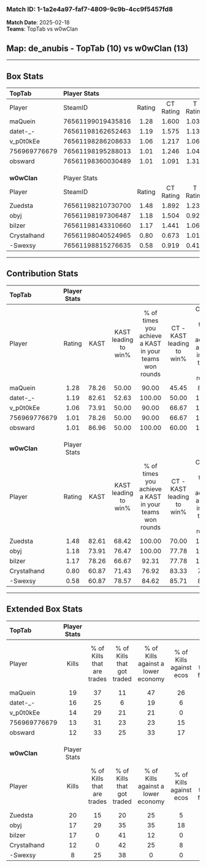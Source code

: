 ### Match ID: 1-1a2e4a97-faf7-4809-9c9b-4cc9f5457fd8  
**Match Date**: 2025-02-18  
**Teams**: TopTab vs w0wClan  

## **Map**: de_anubis - TopTab (10) vs w0wClan (13)  
---  

## Box Stats  

| **TopTab**   | Player Stats      |        |           |          |       |       |       |         |        |      |     |
| :- | :- | :-: | :-: | :-: | :-: | :-: | :-: | :-: | :-: | :-: | :-: |
| Player       | SteamID           | Rating | CT Rating | T Rating | KAST  |  ADR  | Kills | Assists | Deaths | K/D  | HS% |
| maQuein      | 76561199019435816 |  1.28  |   1.600   |  1.036   | 78.26 | 76.1  |  19   |    4    |   14   | 1.36 | 36  |
| datet-_-     | 76561198162652463 |  1.19  |   1.575   |  1.132   | 82.61 | 83.4  |  16   |    7    |   16   | 1.00 | 68  |
| v_p0t0kEe    | 76561198286208633 |  1.06  |   1.217   |  1.062   | 73.91 | 73.6  |  14   |    4    |   14   | 1.00 | 71  |
| 756969776679 | 76561198195288013 |  1.01  |   1.246   |  1.044   | 78.26 | 63.8  |  13   |    7    |   15   | 0.87 | 53  |
| obsward      | 76561198360030489 |  1.01  |   1.091   |  1.317   | 86.96 | 58.7  |  12   |    6    |   15   | 0.80 | 83  |
|              |                   |        |           |          |       |       |       |         |        |      |     |
|              |                   |        |           |          |       |       |       |         |        |      |     |
|              |                   |        |           |          |       |       |       |         |        |      |     |
| **w0wClan**  | Player Stats      |        |           |          |       |       |       |         |        |      |     |
| Player       | SteamID           | Rating | CT Rating | T Rating | KAST  |  ADR  | Kills | Assists | Deaths | K/D  | HS% |
| Zuedsta      | 76561198210730700 |  1.48  |   1.892   |  1.235   | 82.61 | 102.4 |  20   |    8    |   13   | 1.54 | 55  |
| obyj         | 76561198197306487 |  1.18  |   1.504   |  0.927   | 73.91 | 72.7  |  17   |    2    |   13   | 1.31 | 64  |
| bilzer       | 76561198143310660 |  1.17  |   1.441   |  1.062   | 78.26 | 79.9  |  17   |    4    |   16   | 1.06 | 29  |
| Crystalhand  | 76561198040524965 |  0.80  |   0.673   |  1.015   | 60.87 | 67.5  |  12   |    6    |   17   | 0.71 | 58  |
| -Swexsy      | 76561198815276635 |  0.58  |   0.919   |  0.410   | 60.87 | 37.6  |   8   |    1    |   15   | 0.53 | 37  |
---  

## Contribution Stats  

| **TopTab**   | Player Stats |       |                      |                                                        |                           |                                                             |                          |                                                            |
| :- | :-: | :-: | :-: | :-: | :-: | :-: | :-: | :-: |
| Player       |    Rating    | KAST  | KAST leading to win% | % of times you achieve a KAST in your teams won rounds | CT - KAST leading to win% | CT - % of times you achieve a KAST in your teams won rounds | T - KAST leading to win% | T - % of times you achieve a KAST in your teams won rounds |
| maQuein      |     1.28     | 78.26 |        50.00         |                         90.00                          |           45.45           |                            83.33                            |          57.14           |                           100.00                           |
| datet-_-     |     1.19     | 82.61 |        52.63         |                         100.00                         |           50.00           |                           100.00                            |          57.14           |                           100.00                           |
| v_p0t0kEe    |     1.06     | 73.91 |        50.00         |                         90.00                          |           66.67           |                           100.00                            |          33.33           |                           75.00                            |
| 756969776679 |     1.01     | 78.26 |        50.00         |                         90.00                          |           66.67           |                           100.00                            |          33.33           |                           75.00                            |
| obsward      |     1.01     | 86.96 |        50.00         |                         100.00                         |           60.00           |                           100.00                            |          40.00           |                           100.00                           |
|              |              |       |                      |                                                        |                           |                                                             |                          |                                                            |
|              |              |       |                      |                                                        |                           |                                                             |                          |                                                            |
|              |              |       |                      |                                                        |                           |                                                             |                          |                                                            |
| **w0wClan**  | Player Stats |       |                      |                                                        |                           |                                                             |                          |                                                            |
| Player       |    Rating    | KAST  | KAST leading to win% | % of times you achieve a KAST in your teams won rounds | CT - KAST leading to win% | CT - % of times you achieve a KAST in your teams won rounds | T - KAST leading to win% | T - % of times you achieve a KAST in your teams won rounds |
| Zuedsta      |     1.48     | 82.61 |        68.42         |                         100.00                         |           70.00           |                           100.00                            |          66.67           |                           100.00                           |
| obyj         |     1.18     | 73.91 |        76.47         |                         100.00                         |           77.78           |                           100.00                            |          75.00           |                           100.00                           |
| bilzer       |     1.17     | 78.26 |        66.67         |                         92.31                          |           77.78           |                           100.00                            |          55.56           |                           83.33                            |
| Crystalhand  |     0.80     | 60.87 |        71.43         |                         76.92                          |           83.33           |                            71.43                            |          62.50           |                           83.33                            |
| -Swexsy      |     0.58     | 60.87 |        78.57         |                         84.62                          |           85.71           |                            85.71                            |          71.43           |                           83.33                            |
---  

## Extended Box Stats  

| **TopTab**   | Player Stats |                            |                            |                                    |                         |                              |                                 |        |                             |                                     |                          |                               |                            |
| :- | :-: | :-: | :-: | :-: | :-: | :-: | :-: | :-: | :-: | :-: | :-: | :-: | :-: |
| Player       |    Kills     | % of Kills that are trades | % of Kills that got traded | % of Kills against a lower economy | % of Kills against ecos | % of Kills that are flawless | % of Kills that are close duels | Deaths | % of Deaths that get traded | % of Deaths against a lower economy | % of Deaths against ecos | % of Deaths that are flawless | % of Deaths that are close |
| maQuein      |      19      |             37             |             11             |                 47                 |           26            |              79              |               11                |   14   |             14              |                  7                  |            0             |              64               |             0              |
| datet-_-     |      16      |             25             |             6              |                 19                 |            6            |              69              |                6                |   16   |             44              |                 19                  |            6             |              63               |             0              |
| v_p0t0kEe    |      14      |             29             |             21             |                 21                 |            0            |              86              |                0                |   14   |             14              |                 14                  |            7             |              50               |             0              |
| 756969776679 |      13      |             31             |             23             |                 23                 |           15            |              77              |                8                |   15   |             40              |                 13                  |            7             |              67               |             7              |
| obsward      |      12      |             33             |             25             |                 33                 |           17            |              58              |                0                |   15   |             53              |                 13                  |            7             |              47               |             7              |
|              |              |                            |                            |                                    |                         |                              |                                 |        |                             |                                     |                          |                               |                            |
|              |              |                            |                            |                                    |                         |                              |                                 |        |                             |                                     |                          |                               |                            |
|              |              |                            |                            |                                    |                         |                              |                                 |        |                             |                                     |                          |                               |                            |
| **w0wClan**  | Player Stats |                            |                            |                                    |                         |                              |                                 |        |                             |                                     |                          |                               |                            |
| Player       |    Kills     | % of Kills that are trades | % of Kills that got traded | % of Kills against a lower economy | % of Kills against ecos | % of Kills that are flawless | % of Kills that are close duels | Deaths | % of Deaths that get traded | % of Deaths against a lower economy | % of Deaths against ecos | % of Deaths that are flawless | % of Deaths that are close |
| Zuedsta      |      20      |             15             |             20             |                 25                 |            5            |              70              |                0                |   13   |             23              |                 23                  |            8             |              69               |             8              |
| obyj         |      17      |             29             |             35             |                 35                 |           18            |              53              |                0                |   13   |              8              |                 23                  |            0             |              85               |             0              |
| bilzer       |      17      |             0              |             41             |                 12                 |            0            |              47              |                6                |   16   |             19              |                 19                  |            0             |              88               |             6              |
| Crystalhand  |      12      |             0              |             42             |                 25                 |            8            |              58              |                0                |   17   |             12              |                 29                  |            6             |              53               |             6              |
| -Swexsy      |      8       |             25             |             38             |                 0                  |            0            |              63              |               13                |   15   |             20              |                 20                  |            0             |              80               |             7              |
